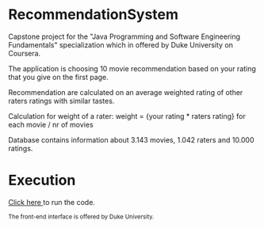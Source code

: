# RecommendationSystem
 Capstone project for the "Java Programming and Software Engineering Fundamentals" specialization which in offered by Duke University on Coursera.
 
The application is choosing 10 movie recommendation based on your rating that you give on the first page.

Recommendation are calculated on an average weighted rating of other raters ratings with similar tastes.

Calculation for weight of a rater:
 weight = {your rating * raters rating} for each movie / nr of movies  

Database contains information about 3.143 movies, 1.042 raters and 10.000 ratings. 


# Execution

<a href="http://www.dukelearntoprogram.com/capstone/recommender.php?id=Abt6BmTqIiDvj0">Click here </a> to run the code.


<sub>The front-end interface is offered by Duke University.</sub>
